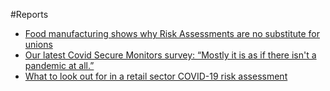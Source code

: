 #Reports

* [Food manufacturing shows why Risk Assessments are no substitute for unions](/reports/sectoral-report-covid-risk-assessment-retail.html)
* [Our latest Covid Secure Monitors survey: “Mostly it is as if there isn't a pandemic at all.”](/reports/covid-secure-monitors-survey.html)
* [What to look out for in a retail sector COVID-19 risk assessment](/reports/sectoral-report-covid-risk-assessment-retail.html)
